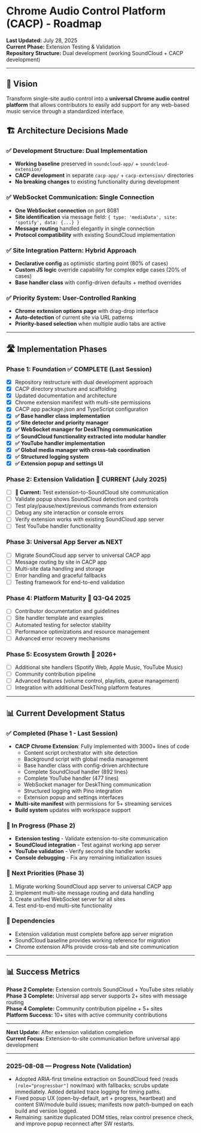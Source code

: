 # Chrome Audio Control Platform (CACP) - Roadmap

**Last Updated:** July 28, 2025  
**Current Phase:** Extension Testing & Validation  
**Repository Structure:** Dual development (working SoundCloud + CACP development)

---

## 🎯 **Vision**

Transform single-site audio control into a **universal Chrome audio control platform** that allows contributors to easily add support for any web-based music service through a standardized interface.

## 🏗️ **Architecture Decisions Made**

### **✅ Development Structure: Dual Implementation**
- **Working baseline** preserved in `soundcloud-app/` + `soundcloud-extension/`
- **CACP development** in separate `cacp-app/` + `cacp-extension/` directories
- **No breaking changes** to existing functionality during development

### **✅ WebSocket Communication: Single Connection**
- **One WebSocket connection** on port 8081
- **Site identification** via message field: `{ type: 'mediaData', site: 'spotify', data: {...} }`
- **Message routing** handled elegantly in single connection
- **Protocol compatibility** with existing SoundCloud implementation

### **✅ Site Integration Pattern: Hybrid Approach**
- **Declarative config** as optimistic starting point (80% of cases)
- **Custom JS logic** override capability for complex edge cases (20% of cases)
- **Base handler class** with config-driven defaults + method overrides

### **✅ Priority System: User-Controlled Ranking**
- **Chrome extension options page** with drag-drop interface
- **Auto-detection** of current site via URL patterns
- **Priority-based selection** when multiple audio tabs are active

---

## 🛣️ **Implementation Phases**

### **Phase 1: Foundation** ✅ **COMPLETE (Last Session)**
- [x] Repository restructure with dual development approach
- [x] CACP directory structure and scaffolding
- [x] Updated documentation and architecture
- [x] Chrome extension manifest with multi-site permissions
- [x] CACP app package.json and TypeScript configuration
- [x] **✅ Base handler class implementation**
- [x] **✅ Site detector and priority manager**
- [x] **✅ WebSocket manager for DeskThing communication**
- [x] **✅ SoundCloud functionality extracted into modular handler**
- [x] **✅ YouTube handler implementation**
- [x] **✅ Global media manager with cross-tab coordination**
- [x] **✅ Structured logging system**
- [x] **✅ Extension popup and settings UI**

### **Phase 2: Extension Validation** 🔄 **CURRENT (July 2025)**
- [ ] **🎯 Current:** Test extension-to-SoundCloud site communication
- [ ] Validate popup shows SoundCloud detection and controls
- [ ] Test play/pause/next/previous commands from extension
- [ ] Debug any site interaction or console errors
- [ ] Verify extension works with existing SoundCloud app server
- [ ] Test YouTube handler functionality

### **Phase 3: Universal App Server** 🔜 **NEXT**
- [ ] Migrate SoundCloud app server to universal CACP app
- [ ] Message routing by site in CACP app
- [ ] Multi-site data handling and storage
- [ ] Error handling and graceful fallbacks
- [ ] Testing framework for end-to-end validation

### **Phase 4: Platform Maturity** 🎯 **Q3-Q4 2025**
- [ ] Contributor documentation and guidelines
- [ ] Site handler template and examples
- [ ] Automated testing for selector stability
- [ ] Performance optimizations and resource management
- [ ] Advanced error recovery mechanisms

### **Phase 5: Ecosystem Growth** 🚀 **2026+**
- [ ] Additional site handlers (Spotify Web, Apple Music, YouTube Music)
- [ ] Community contribution pipeline
- [ ] Advanced features (volume control, playlists, queue management)
- [ ] Integration with additional DeskThing platform features

---

## 📊 **Current Development Status**

### **✅ Completed (Phase 1 - Last Session)**
- **CACP Chrome Extension**: Fully implemented with 3000+ lines of code
  - Content script orchestrator with site detection
  - Background script with global media management
  - Base handler class with config-driven architecture
  - Complete SoundCloud handler (892 lines)
  - Complete YouTube handler (477 lines)
  - WebSocket manager for DeskThing communication
  - Structured logging with Pino integration
  - Extension popup and settings interfaces
- **Multi-site manifest** with permissions for 5+ streaming services
- **Build system** updates with workspace support

### **🔄 In Progress (Phase 2)**
- **Extension testing** - Validate extension-to-site communication
- **SoundCloud integration** - Test against working app server
- **YouTube validation** - Verify second site handler works
- **Console debugging** - Fix any remaining initialization issues

### **🎯 Next Priorities (Phase 3)**
1. Migrate working SoundCloud app server to universal CACP app
2. Implement multi-site message routing and data handling
3. Create unified WebSocket server for all sites
4. Test end-to-end multi-site functionality

### **🔗 Dependencies**
- Extension validation must complete before app server migration
- SoundCloud baseline provides working reference for migration
- Chrome extension APIs provide cross-tab and site communication

---

## 📊 **Success Metrics**

**Phase 2 Complete:** Extension controls SoundCloud + YouTube sites reliably  
**Phase 3 Complete:** Universal app server supports 2+ sites with message routing  
**Phase 4 Complete:** Community contribution pipeline + 5+ sites  
**Platform Success:** 10+ sites with active community contributions

---

**Next Update:** After extension validation completion  
**Current Focus:** Extension-to-site communication before universal app development

---

### 2025-08-08 — Progress Note (Validation)

- Adopted ARIA-first timeline extraction on SoundCloud feed (reads `[role="progressbar"]` now/max) with fallbacks; scrubs update immediately. Added detailed trace logging for timing paths.
- Fixed popup UX (open-by-default, art + progress, heartbeat) and content SW/module build issues; manifests now patch-bumped on each build and version logged.
- Remaining: sanitize duplicated DOM titles, relax control presence check, and improve popup reconnect after SW restarts.
